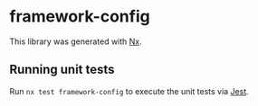 # framework-config

This library was generated with [Nx](https://nx.dev).

## Running unit tests

Run `nx test framework-config` to execute the unit tests via [Jest](https://jestjs.io).
